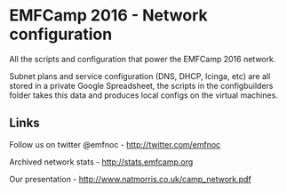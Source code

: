 EMFCamp 2016 - Network configuration
====================================

All the scripts and configuration that power the EMFCamp 2016 network.

Subnet plans and service configuration (DNS, DHCP, Icinga, etc) are all stored in a private Google Spreadsheet, the scripts in the configbuilders folder takes this data and produces local configs on the virtual machines.

Links
-----

Follow us on twitter @emfnoc - http://twitter.com/emfnoc

Archived network stats - http://stats.emfcamp.org

Our presentation - http://www.natmorris.co.uk/camp_network.pdf

